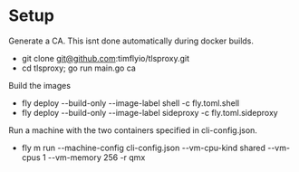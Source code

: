 
# Setup

Generate a CA. This isnt done automatically during docker builds.

* git clone git@github.com:timflyio/tlsproxy.git
* cd tlsproxy; go run main.go ca

Build the images

* fly deploy --build-only --image-label shell -c fly.toml.shell
* fly deploy --build-only --image-label sideproxy -c fly.toml.sideproxy

Run a machine with the two containers specified in cli-config.json.

* fly m run --machine-config cli-config.json --vm-cpu-kind shared --vm-cpus 1 --vm-memory 256 -r qmx

